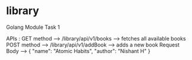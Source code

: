 # library
Golang Module Task 1

APIs :
GET method --> /library/api/v1/books --> fetches all available books
POST method --> /library/api/v1/addBook --> adds a new book 
    Request Body --> {
        "name": "Atomic Habits",
        "author": "Nishant H"
    }
